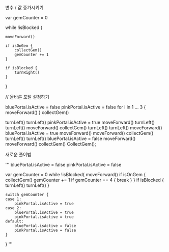 
변수 / 값 증가시키기

var gemCounter = 0

while !isBlocked {
    
    moveForward()
    
    if isOnGem {
        collectGem()
        gemCounter += 1
    }
    
    if isBlocked {
        turnRight()
    }
}

// 올바른 포털 설정하기

bluePortal.isActive = false
pinkPortal.isActive = false
for i in 1 ... 3 {
    moveForward()
}
collectGem()

turnLeft()
turnLeft()
pinkPortal.isActive = true
moveForward()
turnLeft()
turnLeft()
moveForward()
collectGem()
turnLeft()
turnLeft()
moveForward()
bluePortal.isActive = true
moveForward()
moveForward()
collectGem()
turnLeft()
turnLeft()
bluePortal.isActive = false
moveForward()
moveForward()
collectGem()
CollectGem();

새로운 풀이법

'''
bluePortal.isActive = false
pinkPortal.isActive = false

var gemCounter = 0
while !isBlocked{
    moveForward()
    if isOnGem {
        collectGem()
        gemCounter += 1
        if gemCounter == 4 {
            break
        }
    }
    if isBlocked {
        turnLeft()
        turnLeft()
    }
    
    switch gemCounter {
    case 1: 
        pinkPortal.isActive = true
    case 2:
        bluePortal.isActive = true
        pinkPortal.isActive = true
    default:
        bluePortal.isActive = false
        pinkPortal.isActive = false
    }
}
'''
